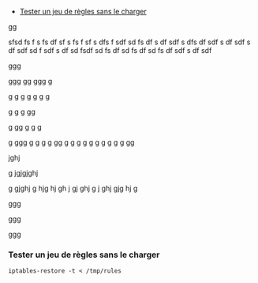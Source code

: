 * [Tester un jeu de règles sans le charger](#Tester)

gg



sfsd
fs
f
s
fs
df
sf
s
fs
f
sf
s
dfs
f
sdf
sd
fs
df
s
df
sdf
s
dfs
df
sdf
s
df
sdf
s
df
sdf
sd
f
sdf
s
df
sd
fsdf
sd
fs
df
sd
fs
df
sd
fs
df
sdf
s
df
sdf

ggg





ggg
gg
ggg
g

g
g
g
g
g
g
g

g
g
g
gg

g
gg
g
g
g

g
ggg
g
g
g
g
gg
g
g
g
g
g
g
g
g
g
g
gg




jghj

g
jgjgjghj


g
gjghj
g
hjg
hj
gh
j
gj
ghj
g
j
ghj
gjg
hj
g





ggg


















ggg
















ggg
### Tester un jeu de règles sans le charger

`iptables-restore -t < /tmp/rules`

